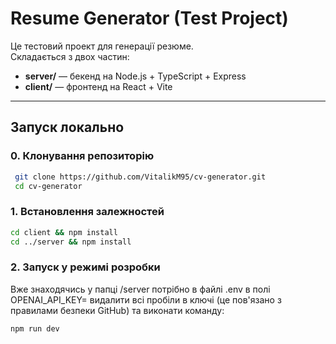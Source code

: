 # Resume Generator (Test Project)

Це тестовий проект для генерації резюме.  
Складається з двох частин:

- **server/** — бекенд на Node.js + TypeScript + Express
- **client/** — фронтенд на React + Vite

---

## Запуск локально

### 0. Клонування репозиторію

```bash
 git clone https://github.com/VitalikM95/cv-generator.git
 cd cv-generator
```

### 1. Встановлення залежностей

```bash
cd client && npm install
cd ../server && npm install
```

### 2. Запуск у режимі розробки

Вже знаходячись у папці /server потрібно в файлі .env в полі OPENAI_API_KEY= видалити всі пробіли в ключі (це пов'язано з правилами безпеки GitHub) та виконати команду:

```bash
npm run dev
```
